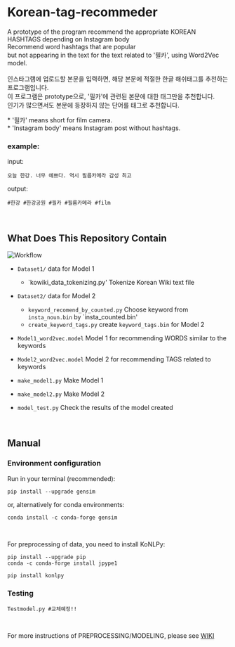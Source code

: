 # Korean-tag-recommeder  

A prototype of the program recommend the appropriate KOREAN HASHTAGS depending on Instagram body  
Recommend word hashtags that are popular  
but not appearing in the text for the text related to '필카', using Word2Vec model.  
<br>
인스타그램에 업로드할 본문을 입력하면, 해당 본문에 적절한 한글 해쉬태그를 추천하는 프로그램입니다.  
이 프로그램은 prototype으로, '필카'에 관련된 본문에 대한 태그만을 추천합니다.  
인기가 많으면서도 본문에 등장하지 않는 단어를 태그로 추천합니다.  

\* '필카' means short for film camera.  
\* 'Instagram body' means Instagram post without hashtags.  

### example:  

input:  

    오늘 한강. 너무 예쁘다. 역시 필름카메라 감성 최고

output:  

    #한강 #한강공원 #필카 #필름카메라 #film  

<br>

## What Does This Repository Contain  

![Workflow](https://github.com/CAU-OSS-2019/team-project-team18/blob/master/Modeling%20Workflow.jpg)

* `Dataset1/` data for Model 1  
  * `kowiki_data_tokenizing.py' Tokenize Korean Wiki text file  
* `Dataset2/` data for Model 2  
  * `keyword_recomend_by_counted.py` Choose keyword from `insta_noun.bin` by `insta_counted.bin'
  * `create_keyword_tags.py` create `keyword_tags.bin` for Model 2  

* `Model1_word2vec.model` Model 1 for recommending WORDS similar to the keywords  
* `Model2_word2vec.model` Model 2 for recommending TAGS related to keywords  
* `make_model1.py` Make Model 1  
* `make_model2.py` Make Model 2  
* `model_test.py` Check the results of the model created  



<br>  

## Manual  

### Environment configuration  
Run in your terminal (recommended):  

    pip install --upgrade gensim

or, alternatively for conda environments:  

    conda install -c conda-forge gensim

<br>

For preprocessing of data, you need to install KoNLPy:

    pip install --upgrade pip
    conda -c conda-forge install jpype1

    pip install konlpy

### Testing

    Testmodel.py #교체예정!!

<br>

For more instructions of PREPROCESSING/MODELING, please see [WIKI](https://github.com/CAU-OSS-2019/team-project-team18/wiki)

<br>
